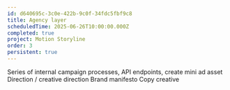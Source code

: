 ```yaml
---
id: d640695c-3c0e-422b-9c0f-34fdc5fbf9c8
title: Agency layer
scheduledTime: 2025-06-26T10:00:00.000Z
completed: true
project: Motion Storyline
order: 3
persistent: true
---
```


Series of internal campaign processes, API endpoints, create mini ad asset
Direction / creative direction
Brand manifesto
Copy creative